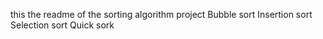 this the readme of the sorting algorithm project
Bubble sort
Insertion sort
Selection sort
Quick sork
